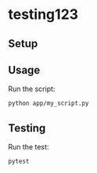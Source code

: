# testing123

## Setup

## Usage

Run the script:

```sh
python app/my_script.py
```

## Testing
Run the test:

```sh
pytest
```